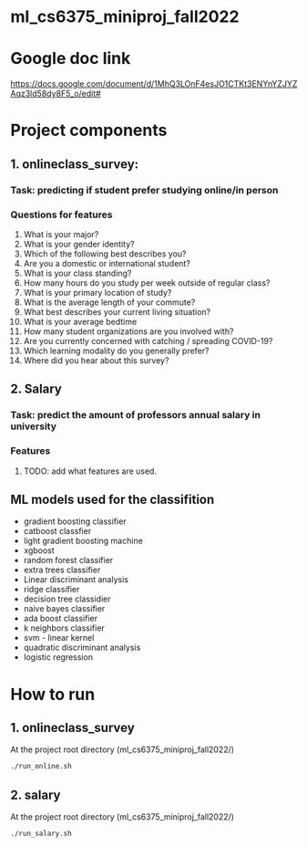 # ml_cs6375_miniproj_fall2022

# Google doc link

https://docs.google.com/document/d/1MhQ3LOnF4esJO1CTKt3ENYnYZJYZAqz3ld58dy8F5_o/edit#

# Project components

## 1. onlineclass_survey:
### Task: predicting if student prefer studying online/in person
### Questions for features
1. What is your major?
2. What is your gender identity?
3. Which of the following best describes you?
4. Are you a domestic or international student?
5. What is your class standing?
6. How many hours do you study per week outside of regular class?
7. What is your primary location of study?
8. What is the average length of your commute?
9. What best describes your current living situation?
10. What is your average bedtime
11. How many student organizations are you involved with?
12. Are you currently concerned with catching / spreading COVID-19?
13. Which learning modality do you generally prefer?
14. Where did you hear about this survey?


## 2. Salary
### Task: predict the amount of professors annual salary in university
### Features
1. TODO: add what features are used.

## ML models used for the classifition
* gradient boosting classifier
* catboost classfier
* light gradient boosting machine
* xgboost
* random forest classifier
* extra trees classifier
* Linear discriminant analysis
* ridge classifier
* decision tree classidier
* naive bayes classifier
* ada boost classifier
* k neighbors classifier
* svm - linear kernel
* quadratic discriminant analysis
* logistic regression

# How to run

## 1. onlineclass_survey
At the project root directory (ml_cs6375_miniproj_fall2022/)
```bash
./run_online.sh
```

## 2. salary
At the project root directory (ml_cs6375_miniproj_fall2022/)
```bash
./run_salary.sh
```
